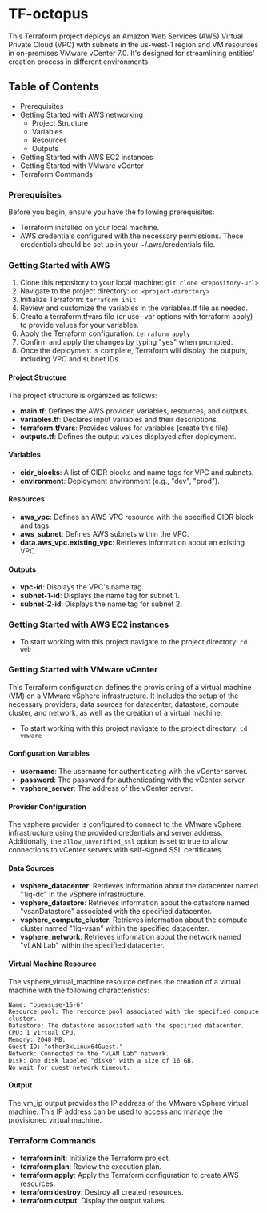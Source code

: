 # TF-octopus
This Terraform project deploys an Amazon Web Services (AWS) Virtual Private Cloud (VPC) with subnets in the us-west-1 region and VM resources in on-premises VMware vCenter 7.0. It's designed for streamlining entities' creation process in different environments. 

## Table of Contents
- Prerequisites
- Getting Started with AWS networking
  - Project Structure
  - Variables
  - Resources
  - Outputs
- Getting Started with AWS EC2 instances
- Getting Started with VMware vCenter
- Terraform Commands

### Prerequisites
Before you begin, ensure you have the following prerequisites:

- Terraform installed on your local machine.
- AWS credentials configured with the necessary permissions. These credentials should be set up in your ~/.aws/credentials file.
### Getting Started with AWS
1. Clone this repository to your local machine:
`git clone <repository-url>`
2. Navigate to the project directory:
`cd <project-directory>`
3. Initialize Terraform:
`terraform init`
4. Review and customize the variables in the variables.tf file as needed.
5.  Create a terraform.tfvars file (or use -var options with terraform apply) to provide values for your variables.
6. Apply the Terraform configuration:
`terraform apply`
7. Confirm and apply the changes by typing "yes" when prompted.
8. Once the deployment is complete, Terraform will display the outputs, including VPC and subnet IDs.

#### Project Structure
The project structure is organized as follows:

- __main.tf__: Defines the AWS provider, variables, resources, and outputs.
- __variables.tf__: Declares input variables and their descriptions.
- __terraform.tfvars__: Provides values for variables (create this file).
- __outputs.tf__: Defines the output values displayed after deployment.

#### Variables
- __cidr_blocks__: A list of CIDR blocks and name tags for VPC and subnets.
- __environment__: Deployment environment (e.g., "dev", "prod").

#### Resources
- __aws_vpc__: Defines an AWS VPC resource with the specified CIDR block and tags.
- __aws_subnet__: Defines AWS subnets within the VPC.
- __data.aws_vpc.existing_vpc__: Retrieves information about an existing VPC.

#### Outputs
- __vpc-id__: Displays the VPC's name tag.
- __subnet-1-id__: Displays the name tag for subnet 1.
- __subnet-2-id__: Displays the name tag for subnet 2.


### Getting Started with AWS EC2 instances
- To start working with this project navigate to the project directory: `cd web`


### Getting Started with VMware vCenter
This Terraform configuration defines the provisioning of a virtual machine (VM) on a VMware vSphere infrastructure. It includes the setup of the necessary providers, data sources for datacenter, datastore, compute cluster, and network, as well as the creation of a virtual machine.
- To start working with this project navigate to the project directory: `cd vmware`

#### Configuration Variables
- __username__: The username for authenticating with the vCenter server.
- __password__: The password for authenticating with the vCenter server.
- __vsphere_server__: The address of the vCenter server.

#### Provider Configuration
The vsphere provider is configured to connect to the VMware vSphere infrastructure using the provided credentials and server address. Additionally, the `allow_unverified_ssl` option is set to true to allow connections to vCenter servers with self-signed SSL certificates.

#### Data Sources 
- __vsphere_datacenter__: Retrieves information about the datacenter named "1iq-dc" in the vSphere infrastructure.
- __vsphere_datastore__: Retrieves information about the datastore named "vsanDatastore" associated with the specified datacenter.
- __vsphere_compute_cluster__: Retrieves information about the compute cluster named "1iq-vsan" within the specified datacenter.
- __vsphere_network__: Retrieves information about the network named "vLAN Lab" within the specified datacenter.

#### Virtual Machine Resource
The vsphere_virtual_machine resource defines the creation of a virtual machine with the following characteristics:
```
Name: "opensuse-15-6"
Resource pool: The resource pool associated with the specified compute cluster.
Datastore: The datastore associated with the specified datacenter.
CPU: 1 virtual CPU.
Memory: 2048 MB.
Guest ID: "other3xLinux64Guest."
Network: Connected to the "vLAN Lab" network.
Disk: One disk labeled "disk0" with a size of 16 GB.
No wait for guest network timeout.
```
#### Output
The vm_ip output provides the IP address of the VMware vSphere virtual machine. This IP address can be used to access and manage the provisioned virtual machine.


### Terraform Commands
- __terraform init__: Initialize the Terraform project.
- __terraform plan__: Review the execution plan.
- __terraform apply__: Apply the Terraform configuration to create AWS resources.
- __terraform destroy__: Destroy all created resources.
- __terraform output__: Display the output values.